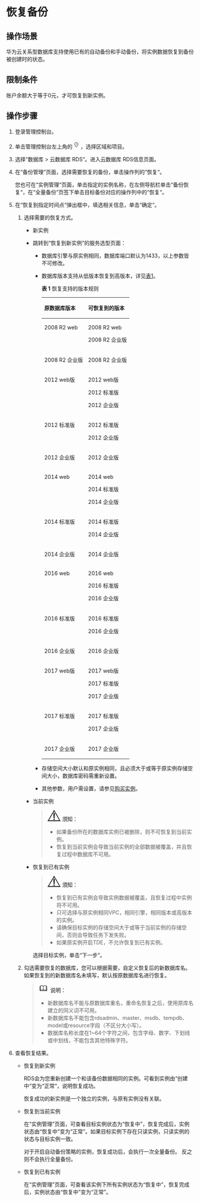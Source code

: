 # 恢复备份<a name="zh-cn_topic_0053089727"></a>

## 操作场景<a name="section51567119122258"></a>

华为云关系型数据库支持使用已有的自动备份和手动备份，将实例数据恢复到备份被创建时的状态。

## 限制条件<a name="section177191741104915"></a>

账户余额大于等于0元，才可恢复到新实例。

## 操作步骤<a name="section51247315503"></a>

1.  登录管理控制台。
2.  单击管理控制台左上角的![](figures/Region灰色图标.png)，选择区域和项目。
3.  选择“数据库  \>  云数据库 RDS“。进入云数据库 RDS信息页面。
4.  在“备份管理”页面，选择需要恢复的备份，单击操作列的“恢复“。

    您也可在“实例管理“页面，单击指定的实例名称，在左侧导航栏单击“备份恢复“，在“全量备份”页签下单击目标备份对应的操作列中的“恢复“。

5.  在“恢复到指定时间点“弹出框中，填选相关信息，单击“确定“。
    1.  选择需要的恢复方式。
        -   新实例
        -   跳转到“恢复到新实例”的服务选型页面：
            -   数据库引擎与原实例相同，数据库端口默认为1433，以上参数皆不可修改。
            -   数据库版本支持从低版本恢复到高版本，详见[表1](#table1334944713437)。

                **表 1**  恢复支持的版本规则

                <a name="table1334944713437"></a>
                <table><thead align="left"><tr id="row1134094714310"><th class="cellrowborder" valign="top" width="50%" id="mcps1.2.3.1.1"><p id="p434016479436"><a name="p434016479436"></a><a name="p434016479436"></a>原数据库版本</p>
                </th>
                <th class="cellrowborder" valign="top" width="50%" id="mcps1.2.3.1.2"><p id="p434016477435"><a name="p434016477435"></a><a name="p434016477435"></a>可恢复到的版本</p>
                </th>
                </tr>
                </thead>
                <tbody><tr id="row934134715438"><td class="cellrowborder" valign="top" width="50%" headers="mcps1.2.3.1.1 "><p id="p19340154712439"><a name="p19340154712439"></a><a name="p19340154712439"></a>2008 R2 web</p>
                </td>
                <td class="cellrowborder" valign="top" width="50%" headers="mcps1.2.3.1.2 "><p id="p93401647114313"><a name="p93401647114313"></a><a name="p93401647114313"></a>2008 R2 web</p>
                <p id="p183411547134316"><a name="p183411547134316"></a><a name="p183411547134316"></a>2008 R2 企业版 </p>
                </td>
                </tr>
                <tr id="row334116472437"><td class="cellrowborder" valign="top" width="50%" headers="mcps1.2.3.1.1 "><p id="p53411147104319"><a name="p53411147104319"></a><a name="p53411147104319"></a>2008 R2 企业版</p>
                </td>
                <td class="cellrowborder" valign="top" width="50%" headers="mcps1.2.3.1.2 "><p id="p17341847184318"><a name="p17341847184318"></a><a name="p17341847184318"></a>2008 R2 企业版 </p>
                </td>
                </tr>
                <tr id="row834117475436"><td class="cellrowborder" valign="top" width="50%" headers="mcps1.2.3.1.1 "><p id="p12341164784315"><a name="p12341164784315"></a><a name="p12341164784315"></a>2012 web版</p>
                </td>
                <td class="cellrowborder" valign="top" width="50%" headers="mcps1.2.3.1.2 "><p id="p8341114712433"><a name="p8341114712433"></a><a name="p8341114712433"></a>2012 web版</p>
                <p id="p4341947154314"><a name="p4341947154314"></a><a name="p4341947154314"></a>2012 标准版</p>
                <p id="p17341184720439"><a name="p17341184720439"></a><a name="p17341184720439"></a>2012 企业版</p>
                </td>
                </tr>
                <tr id="row1234244720438"><td class="cellrowborder" valign="top" width="50%" headers="mcps1.2.3.1.1 "><p id="p934116479439"><a name="p934116479439"></a><a name="p934116479439"></a>2012 标准版</p>
                </td>
                <td class="cellrowborder" valign="top" width="50%" headers="mcps1.2.3.1.2 "><p id="p19342747174317"><a name="p19342747174317"></a><a name="p19342747174317"></a>2012 标准版</p>
                <p id="p193421947184317"><a name="p193421947184317"></a><a name="p193421947184317"></a>2012 企业版</p>
                </td>
                </tr>
                <tr id="row1234215477432"><td class="cellrowborder" valign="top" width="50%" headers="mcps1.2.3.1.1 "><p id="p10342124784312"><a name="p10342124784312"></a><a name="p10342124784312"></a>2012 企业版</p>
                </td>
                <td class="cellrowborder" valign="top" width="50%" headers="mcps1.2.3.1.2 "><p id="p16342134716439"><a name="p16342134716439"></a><a name="p16342134716439"></a>2012 企业版</p>
                </td>
                </tr>
                <tr id="row53451947184320"><td class="cellrowborder" valign="top" width="50%" headers="mcps1.2.3.1.1 "><p id="p12342174712432"><a name="p12342174712432"></a><a name="p12342174712432"></a>2014 web</p>
                </td>
                <td class="cellrowborder" valign="top" width="50%" headers="mcps1.2.3.1.2 "><p id="p183421947174316"><a name="p183421947174316"></a><a name="p183421947174316"></a>2014 web</p>
                <p id="p18344144774315"><a name="p18344144774315"></a><a name="p18344144774315"></a>2014 标准版 </p>
                <p id="p9345164712438"><a name="p9345164712438"></a><a name="p9345164712438"></a>2014 企业版 </p>
                </td>
                </tr>
                <tr id="row2345184711431"><td class="cellrowborder" valign="top" width="50%" headers="mcps1.2.3.1.1 "><p id="p16345164774312"><a name="p16345164774312"></a><a name="p16345164774312"></a>2014 标准版</p>
                </td>
                <td class="cellrowborder" valign="top" width="50%" headers="mcps1.2.3.1.2 "><p id="p16345194764320"><a name="p16345194764320"></a><a name="p16345194764320"></a>2014 标准版 </p>
                <p id="p16345144734317"><a name="p16345144734317"></a><a name="p16345144734317"></a>2014 企业版 </p>
                </td>
                </tr>
                <tr id="row43461147204320"><td class="cellrowborder" valign="top" width="50%" headers="mcps1.2.3.1.1 "><p id="p113461447164311"><a name="p113461447164311"></a><a name="p113461447164311"></a>2014 企业版</p>
                </td>
                <td class="cellrowborder" valign="top" width="50%" headers="mcps1.2.3.1.2 "><p id="p1834694764314"><a name="p1834694764314"></a><a name="p1834694764314"></a>2014 企业版 </p>
                </td>
                </tr>
                <tr id="row134815473432"><td class="cellrowborder" valign="top" width="50%" headers="mcps1.2.3.1.1 "><p id="p734614764311"><a name="p734614764311"></a><a name="p734614764311"></a>2016 web</p>
                </td>
                <td class="cellrowborder" valign="top" width="50%" headers="mcps1.2.3.1.2 "><p id="p1734604744316"><a name="p1734604744316"></a><a name="p1734604744316"></a>2016 web</p>
                <p id="p7348194711431"><a name="p7348194711431"></a><a name="p7348194711431"></a>2016 标准版 </p>
                <p id="p1348144774310"><a name="p1348144774310"></a><a name="p1348144774310"></a>2016 企业版 </p>
                </td>
                </tr>
                <tr id="row63488477431"><td class="cellrowborder" valign="top" width="50%" headers="mcps1.2.3.1.1 "><p id="p33481476434"><a name="p33481476434"></a><a name="p33481476434"></a>2016 标准版</p>
                </td>
                <td class="cellrowborder" valign="top" width="50%" headers="mcps1.2.3.1.2 "><p id="p9348247124317"><a name="p9348247124317"></a><a name="p9348247124317"></a>2016 标准版</p>
                <p id="p334864711431"><a name="p334864711431"></a><a name="p334864711431"></a>2016 企业版 </p>
                </td>
                </tr>
                <tr id="row11348204794311"><td class="cellrowborder" valign="top" width="50%" headers="mcps1.2.3.1.1 "><p id="p7348154712436"><a name="p7348154712436"></a><a name="p7348154712436"></a>2016 企业版</p>
                </td>
                <td class="cellrowborder" valign="top" width="50%" headers="mcps1.2.3.1.2 "><p id="p6348847104312"><a name="p6348847104312"></a><a name="p6348847104312"></a>2016 企业版 </p>
                </td>
                </tr>
                <tr id="row209547378422"><td class="cellrowborder" valign="top" width="50%" headers="mcps1.2.3.1.1 "><p id="p18889162813310"><a name="p18889162813310"></a><a name="p18889162813310"></a>2017 web版</p>
                </td>
                <td class="cellrowborder" valign="top" width="50%" headers="mcps1.2.3.1.2 "><p id="p68891228163319"><a name="p68891228163319"></a><a name="p68891228163319"></a>2017 web版</p>
                <p id="p155693913812"><a name="p155693913812"></a><a name="p155693913812"></a>2017 标准版</p>
                <p id="p11353194711387"><a name="p11353194711387"></a><a name="p11353194711387"></a>2017 企业版</p>
                </td>
                </tr>
                <tr id="row1327135154212"><td class="cellrowborder" valign="top" width="50%" headers="mcps1.2.3.1.1 "><p id="p1216222683311"><a name="p1216222683311"></a><a name="p1216222683311"></a>2017 标准版</p>
                </td>
                <td class="cellrowborder" valign="top" width="50%" headers="mcps1.2.3.1.2 "><p id="p46001805399"><a name="p46001805399"></a><a name="p46001805399"></a>2017 标准版</p>
                <p id="p8600120143917"><a name="p8600120143917"></a><a name="p8600120143917"></a>2017 企业版</p>
                </td>
                </tr>
                <tr id="row7349647154313"><td class="cellrowborder" valign="top" width="50%" headers="mcps1.2.3.1.1 "><p id="p193491347194319"><a name="p193491347194319"></a><a name="p193491347194319"></a>2017 企业版</p>
                </td>
                <td class="cellrowborder" valign="top" width="50%" headers="mcps1.2.3.1.2 "><p id="p1534920476435"><a name="p1534920476435"></a><a name="p1534920476435"></a>2017 企业版</p>
                </td>
                </tr>
                </tbody>
                </table>

            -   存储空间大小默认和原实例相同，且必须大于或等于原实例存储空间大小，数据库密码需重新设置。
            -   其他参数，用户需设置，请参见[购买实例](https://support.huaweicloud.com/qs-rds/zh-cn_topic_0053089697.html)。

        -   当前实例

            >![](public_sys-resources/icon-notice.gif) **须知：**   
            >-   如果备份所在的数据库实例已被删除，则不可恢复到当前实例。  
            >-   恢复到当前实例会导致当前实例的全部数据被覆盖，并且恢复过程中数据库不可用。  

        -   恢复到已有实例

            >![](public_sys-resources/icon-notice.gif) **须知：**   
            >-   恢复到已有实例会导致实例数据被覆盖，且恢复过程中实例将不可用。  
            >-   只可选择与原实例相同VPC，相同引擎，相同版本或高版本的实例。  
            >-   请确保目标实例的存储空间大于或等于当前实例的存储空间，否则会导致任务下发失败。  
            >-   如果原实例开启TDE，不允许恢复到已有实例。  

            选择目标实例，单击“下一步“。

    2.  勾选需要恢复的数据库，您可以根据需要，自定义恢复后的新数据库名。如果恢复到的新数据库名未填写，默认按原数据库名进行恢复。

        >![](public_sys-resources/icon-note.gif) **说明：**   
        >-   新数据库名不能与原数据库重名，重命名恢复之后，使用原库名建立的同义词不可用。  
        >-   新数据库名不能包含rdsadmin、master、msdb、tempdb、model或resource字段（不区分大小写）。  
        >-   数据库名称长度在1\~64个字符之间，包含字母、数字、下划线或中划线，不能包含其他特殊字符。  


6.  查看恢复结果。
    -   恢复到新实例

        RDS会为您重新创建一个和该备份数据相同的实例。可看到实例由“创建中“变为“正常“，说明恢复成功。

        恢复成功的新实例是一个独立的实例，与原有实例没有关联。

    -   恢复到当前实例

        在“实例管理”页面，可查看目标实例状态为“恢复中”，恢复完成后，实例状态由“恢复中”变为“正常”。如果目标实例下存在只读实例，只读实例的状态与目标实例一致。

        对于开启自动备份策略的实例，恢复成功后，会执行一次全量备份。 反之则不会执行全量备份。

    -   恢复到已有实例

        在“实例管理”页面，可查看该实例下所有实例状态为“恢复中”，恢复完成后，实例状态由“恢复中”变为“正常”。



